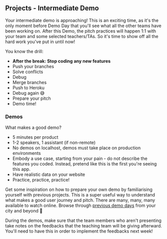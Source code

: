 ## Projects - Intermediate Demo

Your intermediate demo is approaching! This is an exciting time, as it's the only moment before Demo Day that you'll see what all the other teams have been working on. After this Demo, the pitch practices will happen 1:1 with your team and some selected teachers/TAs. So it's time to show off all the hard work you've put in until now!

You know the drill:
- **After the break: Stop coding any new features**
- Push your branches
- Solve conflicts
- Debug
- Merge branches
- Push to Heroku
- Debug again 😅
- Prepare your pitch
- Demo time!

### Demos

What makes a good demo?
- 5 minutes per product
- 1-2 speakers, 1 assistant (if non-remote)
- No demos on localhost, demos must take place on production environments
- Embody a use case, starting from your pain - do not describe the features you coded. Instead, pretend like this is the first you're seeing this app.
- Have realistic data on your website
- Practice, practice, practice!

Get some inspiration on how to prepare your own demo by familiarising yourself with previous projects. This is a super useful way to understand what makes a good user journey and pitch. There are many, many, many available to watch online.
Browse through [previous demo days](https://www.youtube.com/playlist?list=PLkbmdtbypn7R_BN6nFX-XZc7uDyMSxhye) from your city and beyond 🚀

During the demos, make sure that the team members who aren't presenting take notes on the feedbacks that the teaching team will be giving afterward. You'll need to have this in order to implement the feedbacks next week!
